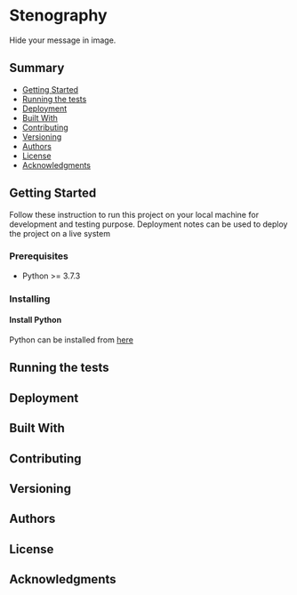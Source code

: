 # Stenography

Hide your message in image.

## Summary

- [Getting Started](#getting-started)
- [Running the tests](#running-the-tests)
- [Deployment](#deployment)
- [Built With](#built-with)
- [Contributing](#contributing)
- [Versioning](#versioning)
- [Authors](#authors)
- [License](#license)
- [Acknowledgments](#acknowledgments)

## Getting Started

Follow these instruction to run this project on your local machine for development and testing purpose. Deployment notes can be used to deploy the project on a live system

### Prerequisites

- Python >= 3.7.3

### Installing

#### Install Python

Python can be installed from [here](https://www.python.org/downloads/)

## Running the tests

## Deployment

## Built With

## Contributing

## Versioning

## Authors

## License

## Acknowledgments

